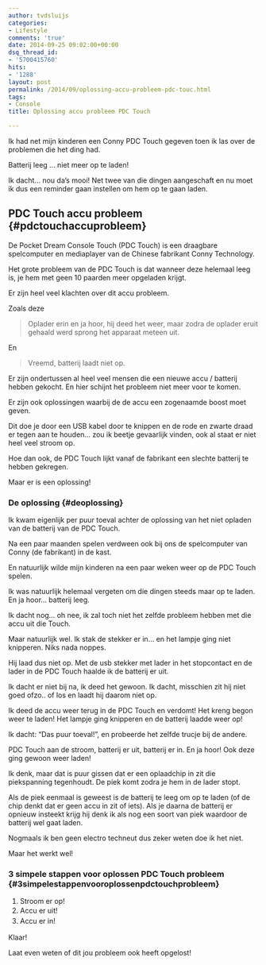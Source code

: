```yaml
---
author: tvdsluijs
categories:
- Lifestyle
comments: 'true'
date: 2014-09-25 09:02:00+00:00
dsq_thread_id:
- '5700415760'
hits:
- '1288'
layout: post
permalink: /2014/09/oplossing-accu-probleem-pdc-touc.html
tags:
- Console
title: Oplossing accu probleem PDC Touch

---
```

Ik had net mijn kinderen een Conny PDC Touch gegeven toen ik las over de problemen die het ding had.

Batterij leeg &#8230; niet meer op te laden!

Ik dacht&#8230; nou da&#8217;s mooi! Net twee van die dingen aangeschaft en nu moet ik dus een reminder gaan instellen om hem op te gaan laden.

## PDC Touch accu probleem {#pdctouchaccuprobleem}

De Pocket Dream Console Touch (PDC Touch) is een draagbare spelcomputer en mediaplayer van de Chinese fabrikant Conny Technology.

Het grote probleem van de PDC Touch is dat wanneer deze helemaal leeg is, je hem met geen 10 paarden meer opgeladen krijgt.

Er zijn heel veel klachten over dit accu probleem.

Zoals deze

> Oplader erin en ja hoor, hij deed het weer, maar zodra de oplader eruit gehaald werd sprong het apparaat meteen uit.

En

> Vreemd, batterij laadt niet op.

Er zijn ondertussen al heel veel mensen die een nieuwe accu / batterij hebben gekocht. En hier schijnt het probleem niet meer voor te komen.

Er zijn ook oplossingen waarbij de de accu een zogenaamde boost moet geven.

Dit doe je door een USB kabel door te knippen en de rode en zwarte draad er tegen aan te houden&#8230; zou ik beetje gevaarlijk vinden, ook al staat er niet heel veel stroom op.

Hoe dan ook, de PDC Touch lijkt vanaf de fabrikant een slechte batterij te hebben gekregen.

Maar er is een oplossing!

### De oplossing {#deoplossing}

Ik kwam eigenlijk per puur toeval achter de oplossing van het niet opladen van de batterij van de PDC Touch.

Na een paar maanden spelen verdween ook bij ons de spelcomputer van Conny (de fabrikant) in de kast.

En natuurlijk wilde mijn kinderen na een paar weken weer op de PDC Touch spelen.

Ik was natuurlijk helemaal vergeten om die dingen steeds maar op te laden. En ja hoor&#8230; batterij leeg.

Ik dacht nog&#8230; oh nee, ik zal toch niet het zelfde probleem hebben met die accu uit die Touch.

Maar natuurlijk wel. Ik stak de stekker er in&#8230; en het lampje ging niet knipperen. Niks nada noppes.

Hij laad dus niet op. Met de usb stekker met lader in het stopcontact en de lader in de PDC Touch haalde ik de batterij er uit.

Ik dacht er niet bij na, ik deed het gewoon. Ik dacht, misschien zit hij niet goed ofzo.. of los en laadt hij daarom niet op.

Ik deed de accu weer terug in de PDC Touch en verdomt! Het kreng begon weer te laden! Het lampje ging knipperen en de batterij laadde weer op!

Ik dacht: &#8220;Das puur toeval!&#8221;, en probeerde het zelfde trucje bij de andere.

PDC Touch aan de stroom, batterij er uit, batterij er in. En ja hoor! Ook deze ging gewoon weer laden!

Ik denk, maar dat is puur gissen dat er een oplaadchip in zit die piekspanning tegenhoudt. De piek komt zodra je hem in de lader stopt.

Als de piek eenmaal is geweest is de batterij te leeg om op te laden (of de chip denkt dat er geen accu in zit of iets). Als je daarna de batterij er opnieuw insteekt krijg hij denk ik als nog een soort van piek waardoor de batterij wel gaat laden.

Nogmaals ik ben geen electro techneut dus zeker weten doe ik het niet.

Maar het werkt wel!

### 3 simpele stappen voor oplossen PDC Touch probleem {#3simpelestappenvooroplossenpdctouchprobleem}

  1. Stroom er op!
  2. <span style="line-height: 1.5;">Accu er uit!</span>
  3. <span style="line-height: 1.5;">Accu er in!</span>

Klaar!

Laat even weten of dit jou probleem ook heeft opgelost!